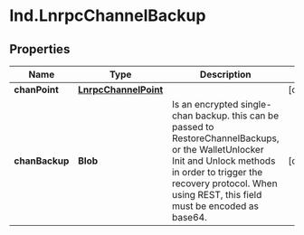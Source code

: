 # lnd.LnrpcChannelBackup

## Properties

Name | Type | Description | Notes
------------ | ------------- | ------------- | -------------
**chanPoint** | [**LnrpcChannelPoint**](LnrpcChannelPoint.md) |  | [optional] 
**chanBackup** | **Blob** | Is an encrypted single-chan backup. this can be passed to RestoreChannelBackups, or the WalletUnlocker Init and Unlock methods in order to trigger the recovery protocol. When using REST, this field must be encoded as base64. | [optional] 


